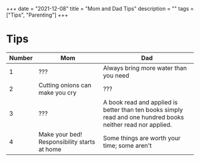 +++
date = "2021-12-08"
title = "Mom and Dad Tips"
description = ""
tags = ["Tips", "Parenting"]
+++

# Tips

Number | Mom | Dad
--- | --- | ---
1 | ??? | Always bring more water than you need
2 | Cutting onions can make you cry | ???
3 | ??? | A book read and applied is better than ten books simply read and one hundred books neither read nor applied.
4 | Make your bed! Responsibility starts at home | Some things are worth your time; some aren't
